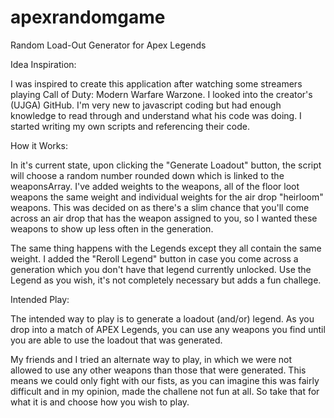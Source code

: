 # apexrandomgame
Random Load-Out Generator for Apex Legends

Idea Inspiration:

I was inspired to create this application after watching some streamers playing Call of Duty: Modern Warfare Warzone. I looked into the creator's (UJGA) GitHub. I'm very new to javascript coding but had enough knowledge to read through and understand what his code was doing. I started writing my own scripts and referencing their code.

How it Works:

In it's current state, upon clicking the "Generate Loadout" button, the script will choose a random number rounded down which is linked to the weaponsArray. I've added weights to the weapons, all of the floor loot weapons the same weight and individual weights for the air drop "heirloom" weapons. This was decided on as there's a slim chance that you'll come across an air drop that has the weapon assigned to you, so I wanted these weapons to show up less often in the generation. 

The same thing happens with the Legends except they all contain the same weight. I added the "Reroll Legend" button in case you come across a generation which you don't have that legend currently unlocked. Use the Legend as you wish, it's not completely necessary but adds a fun challege. 

Intended Play:

The intended way to play is to generate a loadout (and/or) legend. As you drop into a match of APEX Legends, you can use any weapons you find until you are able to use the loadout that was generated.

My friends and I tried an alternate way to play, in which we were not allowed to use any other weapons than those that were generated. This means we could only fight with our fists, as you can imagine this was fairly difficult and in my opinion, made the challene not fun at all. So take that for what it is and choose how you wish to play.

